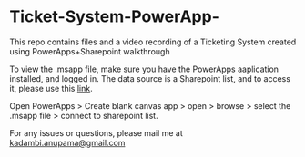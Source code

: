 # Ticket-System-PowerApp-
This repo contains files and a video recording of a Ticketing System created using PowerApps+Sharepoint walkthrough 

To view the .msapp file, make sure you have the PowerApps aaplication installed, and logged in. 
The data source is a Sharepoint list, and to access it, please use this [link](https://arizonastateu-my.sharepoint.com/personal/akadambi_sundevils_asu_edu/Lists/tableTickets?env=WebViewList).

Open PowerApps > Create blank canvas app > open > browse > select the .msapp file > connect to sharepoint list.

For any issues or questions, please mail me at kadambi.anupama@gmail.com 
